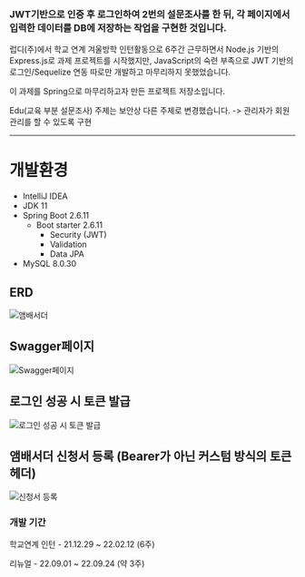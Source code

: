 ### JWT기반으로 인증 후 로그인하여 2번의 설문조사를 한 뒤, 각 페이지에서 입력한 데이터를 DB에 저장하는 작업을 구현한 것입니다.

럽디(주)에서 학교 연계 겨울방학 인턴활동으로 6주간 근무하면서 
Node.js 기반의 Express.js로 과제 프로젝트를 시작했지만, JavaScript의 숙련 부족으로 JWT 기반의 로그인/Sequelize 연동 따로만 개발하고 마무리하지 못했었습니다.

이 과제를 Spring으로 마무리하고자 만든 프로젝트 저장소입니다.

Edu(교육 부분 설문조사) 주제는 보안상 다른 주제로 변경했습니다. -> 관리자가 회원 관리를 할 수 있도록 구현

----

개발환경
=========
- IntelliJ IDEA
- JDK 11
- Spring Boot 2.6.11
  - Boot starter 2.6.11
    - Security (JWT)
    - Validation
    - Data JPA
- MySQL 8.0.30

## ERD
![앰배서더](https://user-images.githubusercontent.com/77195486/192688389-c54d4133-5315-40f3-9c58-1afcd43c124f.png)


## Swagger페이지
![Swagger페이지](https://user-images.githubusercontent.com/77195486/192661299-f447b1a5-ad6b-4b91-8bd8-20f317579a6d.png)

## 로그인 성공 시 토큰 발급
![로그인 성공 시 토큰 발급](https://user-images.githubusercontent.com/77195486/192661377-d38c8888-aad5-4862-bbdb-38b62435b6a0.PNG)

## 앰배서더 신청서 등록 (Bearer가 아닌 커스텀 방식의 토큰 헤더)
![신청서 등록](https://user-images.githubusercontent.com/77195486/192661435-e42c6f16-88aa-4eea-84a8-8365f97eea21.png)

### 개발 기간
학교연계 인턴 - 21.12.29 ~ 22.02.12 (6주)

리뉴얼 - 22.09.01 ~ 22.09.24 (약 3주)
